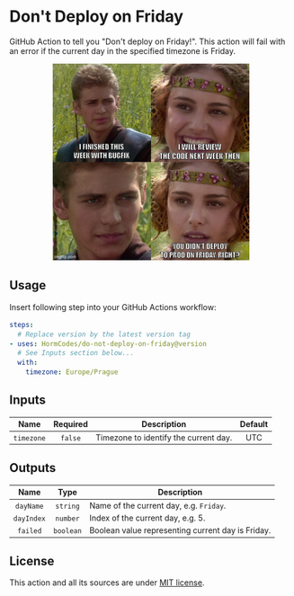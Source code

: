 # Don't Deploy on Friday

GitHub Action to tell you "Don't deploy on Friday!". This action will fail with an error if the current day in the specified timezone is Friday.

<p align="center">
    <img src="meme.jpg" alt="Meme" width="350"/>
</p>

## Usage

Insert following step into your GitHub Actions workflow:

```yaml
steps:
  # Replace version by the latest version tag
- uses: HormCodes/do-not-deploy-on-friday@version
  # See Inputs section below...
  with:
    timezone: Europe/Prague
```

## Inputs

|  **Name**  | **Required** | **Description**                       | **Default** |
|:----------:|:------------:|---------------------------------------|:-----------:|
| `timezone` |   `false`    | Timezone to identify the current day. |     UTC     |

## Outputs

|  **Name**  | **Type**  | **Description**                                   |
|:----------:|:---------:|---------------------------------------------------|
| `dayName`  | `string`  | Name of the current day, e.g. `Friday`.           |
| `dayIndex` | `number`  | Index of the current day, e.g. 5.                 |
|  `failed`  | `boolean` | Boolean value representing current day is Friday. |

## License

This action and all its sources are under [MIT license](LICENSE).
